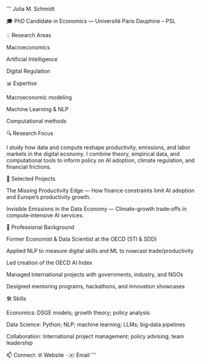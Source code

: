 '''
Julia M. Schmidt

🎓 PhD Candidate in Economics — Université Paris Dauphine – PSL

💡 Research Areas

Macroeconomics

Artificial Intelligence

Digital Regulation

📊 Expertise

Macroeconomic modeling

Machine Learning & NLP

Computational methods

🔍 Research Focus

I study how data and compute reshape productivity, emissions, and labor markets in the digital economy. I combine theory, empirical data, and computational tools to inform policy on AI adoption, climate regulation, and financial frictions.

📄 Selected Projects

The Missing Productivity Edge — How finance constraints limit AI adoption and Europe’s productivity growth.

Invisible Emissions in the Data Economy — Climate–growth trade‑offs in compute‑intensive AI services.

💼 Professional Background

Former Economist & Data Scientist at the OECD (STI & SDD)

Applied NLP to measure digital skills and ML to nowcast trade/productivity

Led creation of the OECD AI Index

Managed international projects with governments, industry, and NGOs

Designed mentoring programs, hackathons, and innovation showcases

🛠 Skills

Economics: DSGE models; growth theory; policy analysis

Data Science: Python; NLP; machine learning; LLMs; big‑data pipelines

Collaboration: International project management; policy advising; team leadership

📫 Connect: 🌐 Website · ✉️ Email
'''

